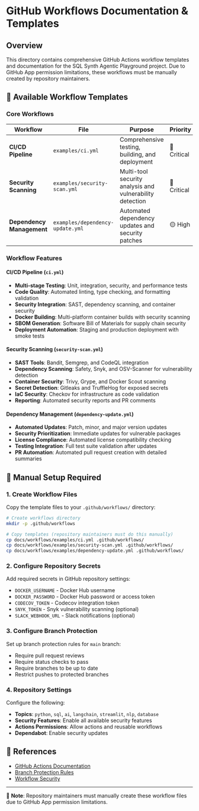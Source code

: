 # GitHub Workflows Documentation & Templates

## Overview

This directory contains comprehensive GitHub Actions workflow templates and documentation for the SQL Synth Agentic Playground project. Due to GitHub App permission limitations, these workflows must be manually created by repository maintainers.

## 📝 Available Workflow Templates

### Core Workflows

| Workflow | File | Purpose | Priority |
|----------|------|---------|----------|
| **CI/CD Pipeline** | `examples/ci.yml` | Comprehensive testing, building, and deployment | 🔴 Critical |
| **Security Scanning** | `examples/security-scan.yml` | Multi-tool security analysis and vulnerability detection | 🔴 Critical |
| **Dependency Management** | `examples/dependency-update.yml` | Automated dependency updates and security patches | 🟡 High |

### Workflow Features

#### CI/CD Pipeline (`ci.yml`)
- **Multi-stage Testing**: Unit, integration, security, and performance tests
- **Code Quality**: Automated linting, type checking, and formatting validation
- **Security Integration**: SAST, dependency scanning, and container security
- **Docker Building**: Multi-platform container builds with security scanning
- **SBOM Generation**: Software Bill of Materials for supply chain security
- **Deployment Automation**: Staging and production deployment with smoke tests

#### Security Scanning (`security-scan.yml`)
- **SAST Tools**: Bandit, Semgrep, and CodeQL integration
- **Dependency Scanning**: Safety, Snyk, and OSV-Scanner for vulnerability detection
- **Container Security**: Trivy, Grype, and Docker Scout scanning
- **Secret Detection**: Gitleaks and TruffleHog for exposed secrets
- **IaC Security**: Checkov for infrastructure as code validation
- **Reporting**: Automated security reports and PR comments

#### Dependency Management (`dependency-update.yml`)
- **Automated Updates**: Patch, minor, and major version updates
- **Security Prioritization**: Immediate updates for vulnerable packages
- **License Compliance**: Automated license compatibility checking
- **Testing Integration**: Full test suite validation after updates
- **PR Automation**: Automated pull request creation with detailed summaries

## 🚀 Manual Setup Required

### 1. Create Workflow Files

Copy the template files to your `.github/workflows/` directory:

```bash
# Create workflows directory
mkdir -p .github/workflows

# Copy templates (repository maintainers must do this manually)
cp docs/workflows/examples/ci.yml .github/workflows/
cp docs/workflows/examples/security-scan.yml .github/workflows/
cp docs/workflows/examples/dependency-update.yml .github/workflows/
```

### 2. Configure Repository Secrets

Add required secrets in GitHub repository settings:

- `DOCKER_USERNAME` - Docker Hub username
- `DOCKER_PASSWORD` - Docker Hub password or access token
- `CODECOV_TOKEN` - Codecov integration token
- `SNYK_TOKEN` - Snyk vulnerability scanning (optional)
- `SLACK_WEBHOOK_URL` - Slack notifications (optional)

### 3. Configure Branch Protection

Set up branch protection rules for `main` branch:
- Require pull request reviews
- Require status checks to pass
- Require branches to be up to date
- Restrict pushes to protected branches

### 4. Repository Settings

Configure the following:
- **Topics**: `python`, `sql`, `ai`, `langchain`, `streamlit`, `nlp`, `database`
- **Security Features**: Enable all available security features
- **Actions Permissions**: Allow actions and reusable workflows
- **Dependabot**: Enable security updates

## 📄 References

- [GitHub Actions Documentation](https://docs.github.com/en/actions)
- [Branch Protection Rules](https://docs.github.com/en/repositories/configuring-branches-and-merges-in-your-repository/defining-the-mergeability-of-pull-requests/about-protected-branches)
- [Workflow Security](https://docs.github.com/en/actions/security-guides/security-hardening-for-github-actions)

---

📝 **Note**: Repository maintainers must manually create these workflow files due to GitHub App permission limitations.